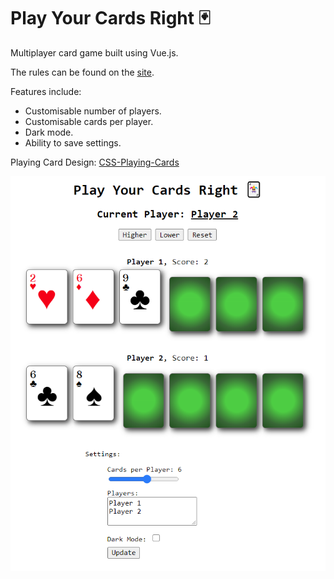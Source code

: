 # Play Your Cards Right :black_joker:

Multiplayer card game built using Vue.js.

The rules can be found on the [site](https://games.rishk.me/play-your-cards-right/).

Features include:

  - Customisable number of players.
  - Customisable cards per player.
  - Dark mode.
  - Ability to save settings.

Playing Card Design:
[CSS-Playing-Cards](http://selfthinker.github.com/CSS-Playing-Cards/)

![Screenshot of the game](img/demo.png)

